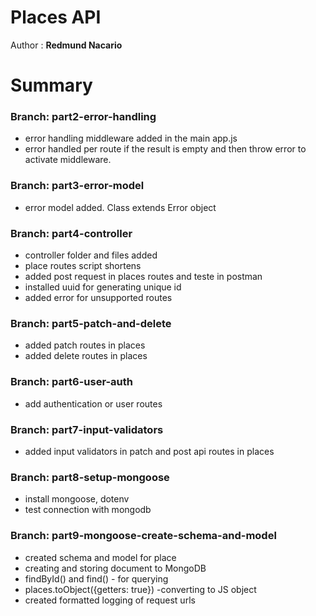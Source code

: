 # Places API

Author : **Redmund Nacario**


# Summary
### Branch: part2-error-handling

* error handling middleware added in the main app.js
* error handled per route if the result is empty and then throw error to activate middleware.

### Branch: part3-error-model

* error model added. Class extends Error object

### Branch: part4-controller

* controller folder and files added
* place routes script shortens
* added post request in places routes and teste in postman
* installed uuid for generating unique id
* added error for unsupported routes

### Branch: part5-patch-and-delete

* added patch routes in places
* added delete routes in places 

### Branch: part6-user-auth

* add authentication or user routes

### Branch: part7-input-validators

* added input validators in patch and post api routes in places
  
### Branch: part8-setup-mongoose

* install mongoose, dotenv
* test connection with mongodb

### Branch: part9-mongoose-create-schema-and-model

* created schema and model for place
* creating and storing document to MongoDB
* findById() and find() - for querying
* places.toObject({getters: true}) -converting to JS object
* created formatted logging of request urls